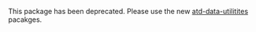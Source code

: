This package has been deprecated. Please use the new [atd-data-utilitites](https://github.com/cityofaustin/atd-data-utilities/blob/master/atd-socrata-util/socratautil/socratautil.py) pacakges.
